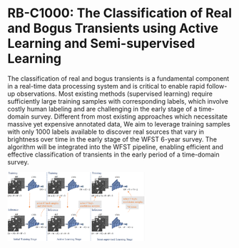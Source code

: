 # RB-C1000: The Classification of Real and Bogus Transients using Active Learning and Semi-supervised Learning

The classification of real and bogus transients is a fundamental component in a real-time data processing system and is critical to enable rapid follow-up observations. Most existing methods (supervised learning) require sufficiently large training samples with corresponding labels, which involve costly human labeling and are challenging in the early stage of a time-domain survey. Different from most existing approaches which necessitate massive yet expensive annotated data, We aim to leverage training samples with only 1000 labels available to discover real sources that vary in brightness over time in the early stage of the WFST 6-year survey. The algorithm will be integrated into the WFST pipeline, enabling efficient and effective classification of transients in the early period of a time-domain survey.

<img src="picture/pipeline.png" alt="vis2" style="zoom:30%;" />